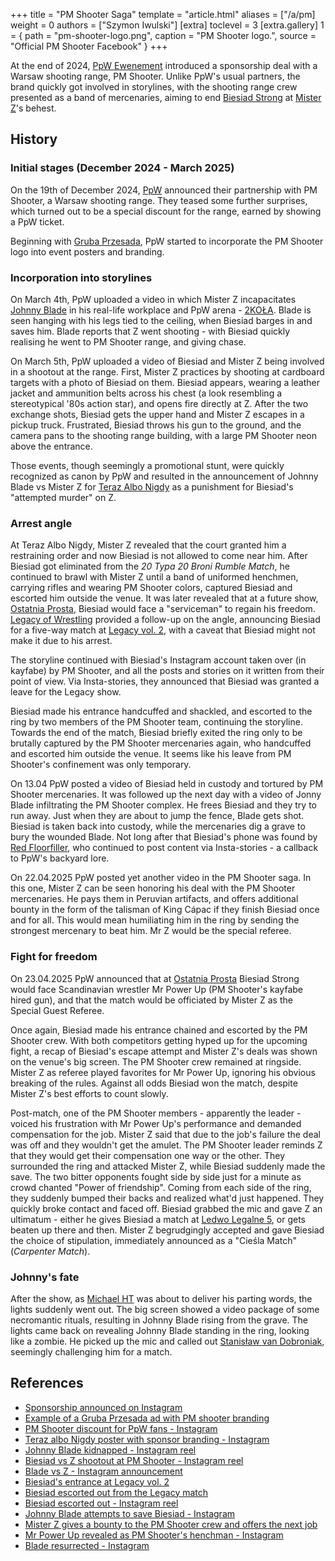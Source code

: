 +++
title = "PM Shooter Saga"
template = "article.html"
aliases = ["/a/pm]
weight = 0
authors = ["Szymon Iwulski"]
[extra]
toclevel = 3
[extra.gallery]
1 = { path = "pm-shooter-logo.png", caption = "PM Shooter logo.", source = "Official PM Shooter Facebook" }
+++

At the end of 2024, [PpW Ewenement](@/o/ppw.md) introduced a sponsorship deal with a Warsaw shooting range, PM Shooter. Unlike PpW's usual partners, the brand quickly got involved in storylines, with the shooting range crew presented as a band of mercenaries, aiming to end [Biesiad Strong](@/w/biesiad.md) at [Mister Z](@/w/mister-z.md)'s behest.

<!-- more -->

## History

### Initial stages (December 2024 - March 2025)

On the 19th of December 2024, [PpW](@/o/ppw.md) announced their partnership with PM Shooter, a Warsaw shooting range. They teased some further surprises, which turned out to be a special discount for the range, earned by showing a PpW ticket.

Beginning with [Gruba Przesada](@/e/ppw/2025-01-25-ppw-gruba-przesada.md), PpW started to incorporate the PM Shooter logo into event posters and branding.

### Incorporation into storylines

On March 4th, PpW uploaded a video in which Mister Z incapacitates [Johnny Blade](@/w/johnny-blade.md) in his real-life workplace and PpW arena - [2KOŁA](@/v/2kola.md). Blade is seen hanging with his legs tied to the ceiling, when Biesiad barges in and saves him. Blade reports that Z went shooting - with Biesiad quickly realising he went to PM Shooter range, and giving chase.

On March 5th, PpW uploaded a video of Biesiad and Mister Z being involved in a shootout at the range. First, Mister Z practices by shooting at cardboard targets with a photo of Biesiad on them. Biesiad appears, wearing  a leather jacket and ammunition belts across his chest (a look resembling a stereotypical '80s action star), and opens fire directly at Z. After the two exchange shots, Biesiad gets the upper hand and Mister Z escapes in a pickup truck. Frustrated, Biesiad throws his gun to the ground, and the camera pans to the shooting range building, with a large PM Shooter neon above the entrance.

Those events, though seemingly a promotional stunt, were quickly recognized as canon by PpW and resulted in the announcement of Johnny Blade vs Mister Z for [Teraz Albo Nigdy](@/e/ppw/2025-03-15-ppw-teraz-albo-nigdy.md) as a punishment for Biesiad's "attempted murder" on Z.

### Arrest angle

At Teraz Albo Nigdy, Mister Z revealed that the court granted him a restraining order and now Biesiad is not allowed to come near him.
After Biesiad got eliminated from the _20 Typa 20 Broni Rumble Match_, he continued to brawl with Mister Z until a band of uniformed henchmen, carrying rifles and wearing PM Shooter colors, captured Biesiad and escorted him outside the venue. It was later revealed that at a future show, [Ostatnia Prosta](@/e/ppw/2025-04-30-ppw-ostatnia-prosta.md), Biesiad would face a "serviceman" to regain his freedom. [Legacy of Wrestling](@/o/low.md) provided a follow-up on the angle, announcing Biesiad for a five-way match at [Legacy vol. 2](content/e/low/2025-04-06-low-2.md), with a caveat that Biesiad might not make it due to his arrest.

The storyline continued with Biesiad's Instagram account taken over (in kayfabe) by PM Shooter, and all the posts and stories on it written from their point of view. Via Insta-stories, they announced that Biesiad was granted a leave for the Legacy show.

Biesiad made his entrance handcuffed and shackled, and escorted to the ring by two members of the PM Shooter team, continuing the storyline. Towards the end of the match, Biesiad briefly exited the ring only to be brutally captured by the PM Shooter mercenaries again, who handcuffed and escorted him outside the venue. It seems like his leave from PM Shooter's confinement was only temporary.

On 13.04 PpW posted a video of Biesiad held in custody and tortured by PM Shooter mercenaries. It was followed up the next day with a video of Jonny Blade infiltrating the PM Shooter complex. He frees Biesiad and they try to run away. Just when they are about to jump the fence, Blade gets shot. Biesiad is taken back into custody, while the mercenaries dig a grave to bury the wounded Blade. Not long after that Biesiad's phone was found by [Red Floorfiller](@/w/biesiad.md), who continued to post content via Insta-stories - a callback to PpW's backyard lore.

On 22.04.2025 PpW posted yet another video in the PM Shooter saga. In this one, Mister Z can be seen honoring his deal with the PM Shooter mercenaries. He pays them in Peruvian artifacts, and offers additional bounty in the form of the talisman of King Cápac if they finish Biesiad once and for all. This would mean humiliating him in the ring by sending the strongest mercenary to beat him. Mr Z would be the special referee.

### Fight for freedom

On 23.04.2025 PpW announced that at [Ostatnia Prosta](@/e/ppw/2025-04-30-ppw-ostatnia-prosta.md) Biesiad Strong would face Scandinavian wrestler Mr Power Up (PM Shooter's kayfabe hired gun), and that the match would be officiated by Mister Z as the Special Guest Referee.

Once again, Biesiad made his entrance chained and escorted by the PM Shooter crew. With both competitors getting hyped up for the upcoming fight, a recap of Biesiad's escape attempt and Mister Z's deals was shown on the venue's big screen. The PM Shooter crew remained at ringside. Mister Z as referee played favorites for Mr Power Up, ignoring his obvious breaking of the rules. Against all odds Biesiad won the match, despite Mister Z's best efforts to count slowly.

Post-match, one of the PM Shooter members - apparently the leader - voiced his frustration with Mr Power Up's performance and demanded compensation for the job. Mister Z said that due to the job's failure the deal was off and they wouldn't get the amulet. The PM Shooter leader reminds Z that they would get their compensation one way or the other. They surrounded the ring and attacked Mister Z, while Biesiad suddenly made the save. The two bitter opponents fought side by side just for a minute as crowd chanted "Power of friendship". Coming from each side of the ring, they suddenly bumped their backs and realized what'd just happened. They quickly broke contact and faced off. Biesiad grabbed the mic and gave Z an ultimatum - either he gives Biesiad a match at [Ledwo Legalne 5](content/e/ppw/2025-06-07-ppw-ledwo-legalne-5.md), or gets beaten up there and then. Mister Z begrudgingly accepted and gave Biesiad the choice of stipulation, immediately announced as a "Cieśla Match" (_Carpenter Match_).

### Johnny's fate

After the show, as [Michael HT](@/w/michael-ht.md) was about to deliver his parting words, the lights suddenly went out. The big screen showed a video package of some necromantic rituals, resulting in Johnny Blade rising from the grave. The lights came back on revealing Johnny Blade standing in the ring, looking like a zombie. He picked up the mic and called out [Stanisław van Dobroniak](@/w/stanislaw-van-dobroniak.md), seemingly challenging him for a match.

## References

* [Sponsorship announced on Instagram](https://www.instagram.com/p/DDxOsG3KVkk/)
* [Example of a Gruba Przesada ad with PM shooter branding](https://www.instagram.com/p/DEaSPdsKioT/)
* [PM Shooter discount for PpW fans - Instagram](https://www.instagram.com/p/DEsPP8NKtic/)
* [Teraz albo Nigdy poster with sponsor branding - Instagram](https://www.instagram.com/p/DEnOQJQqMvs/)
* [Johnny Blade kidnapped - Instagram reel](https://www.instagram.com/p/DGyOF3MKKBT/)
* [Biesiad vs Z shootout at PM Shooter - Instagram reel](https://www.instagram.com/p/DG04Vt0ONo3/)
* [Blade vs Z - Instagram announcement](https://www.instagram.com/p/DG04Vt0ONo3/)
* [Biesiad's entrance at Legacy vol. 2](https://www.instagram.com/p/DIL63OsItbS/)
* [Biesiad escorted out from the Legacy match](https://www.instagram.com/p/DIMO2c2oASg/)
* [Biesiad escorted out - Instagram reel](https://www.instagram.com/p/DHY6ql0K_L4/)
* [Johnny Blade attempts to save Biesiad - Instagram](https://www.instagram.com/p/DIbwspSqOSP/)
* [Mister Z gives a bounty to the PM Shooter crew and offers the next job](https://www.instagram.com/p/DIwbHBYqVCl/)
* [Mr Power Up revealed as PM Shooter's henchman - Instagram](https://www.instagram.com/p/DIy7OumKVGo/)
* [Blade resurrected - Instagram](https://www.instagram.com/p/DJM2Mo3Cy0h/)
